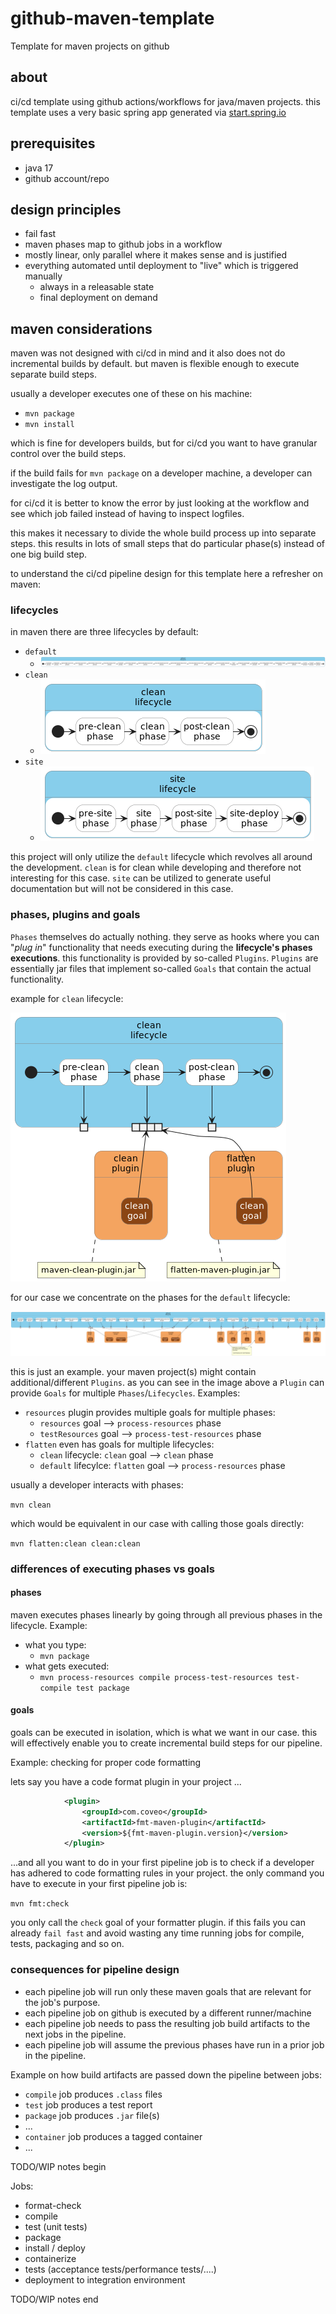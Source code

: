 # github-maven-template
Template for maven projects on github

## about
ci/cd template using github actions/workflows for java/maven projects. this template uses a very basic spring app generated via [start.spring.io](http://start.spring.io)

## prerequisites
* java 17
* github account/repo

## design principles
* fail fast
* maven phases map to github jobs in a workflow
* mostly linear, only parallel where it makes sense and is justified
* everything automated until deployment to "live" which is triggered manually
  * always in a releasable state
  * final deployment on demand

## maven considerations
maven was not designed with ci/cd in mind and it also does not do incremental builds by default. 
but maven is flexible enough to execute separate build steps.

usually a developer executes one of these on his machine:
* `mvn package`
* `mvn install`

which is fine for developers builds, but for ci/cd you want to have granular control over the build steps. 

if the build fails for `mvn package` on a developer machine, a developer can investigate the log output. 

for ci/cd it is better to know the error by just looking at the workflow and see which job failed instead of having to inspect logfiles.

this makes it necessary to divide the whole build process up into separate steps. this results in lots of small steps that do particular phase(s) instead of one big build step. 

to understand the ci/cd pipeline design for this template here a refresher on maven:

### lifecycles
in maven there are three lifecycles by default:
* `default`
  * ![default lifecycle](.img/default.png)
* `clean`
  * ![clean lifecycle](.img/clean.png)
* `site`
  * ![site lifecycle](.img/site.png)

this project will only utilize the `default` lifecycle which revolves all around the development. 
`clean` is for clean while developing and therefore not interesting for this case. 
`site` can be utilized to generate useful documentation but will not be considered in this case.

### phases, plugins and goals
`Phases` themselves do actually nothing. 
they serve as hooks where you can "_plug in_" functionality that needs executing during the **lifecycle's phases executions**. 
this functionality is provided by so-called `Plugins`. 
`Plugins` are essentially jar files that implement so-called `Goals` that contain the actual functionality.

example for `clean` lifecycle:

![clean lifecycle phases, plugins and goals](.img/clean_goals.png)

for our case we concentrate on the phases for the `default` lifecycle: 

![default lifecycle phases, plugins and goals](.img/default_goals.png)

this is just an example. your maven project(s) might contain additional/different `Plugins`. 
as you can see in the image above a `Plugin` can provide `Goals` for multiple `Phases`/`Lifecycles`. Examples:
* `resources` plugin provides multiple goals for multiple phases: 
  * `resources` goal --> `process-resources` phase
  * `testResources` goal --> `process-test-resources` phase
* `flatten` even has goals for multiple lifecycles:
  * `clean` lifecycle: `clean` goal --> `clean` phase
  * `default` lifecylce: `flatten` goal --> `process-resources` phase

usually a developer interacts with phases:

`mvn clean`

which would be equivalent in our case with calling those goals directly:

`mvn flatten:clean clean:clean`

### differences of executing phases vs goals

#### phases

maven executes phases linearly by going through all previous phases in the lifecycle. Example:
* what you type:
  * `mvn package`
* what gets executed:
  * `mvn process-resources compile process-test-resources test-compile test package`

#### goals

goals can be executed in isolation, which is what we want in our case. this will effectively enable you to create incremental build steps for our pipeline.

Example: checking for proper code formatting

lets say you have a code format plugin in your project ...

```xml
            <plugin>
                <groupId>com.coveo</groupId>
                <artifactId>fmt-maven-plugin</artifactId>
                <version>${fmt-maven-plugin.version}</version>
            </plugin>
```

...and all you want to do in your first pipeline job is to check if a developer has adhered to code formatting rules in your project. the only command you have to execute in your first pipeline job is:

`mvn fmt:check`

you only call the `check` goal of your formatter plugin. if this fails you can already `fail fast` and avoid wasting any time running jobs for compile, tests, packaging and so on.

### consequences for pipeline design

* each pipeline job will run only these maven goals that are relevant for the job's purpose.
* each pipeline job on github is executed by a different runner/machine
* each pipeline job needs to pass the resulting job build artifacts to the next jobs in the pipeline.
* each pipeline job will assume the previous phases have run in a prior job in the pipeline.

Example on how build artifacts are passed down the pipeline between jobs:
* `compile` job produces `.class` files
* `test` job produces a test report
* `package` job produces `.jar` file(s)
* ...
* `container` job produces a tagged container
* ...

TODO/WIP notes begin

Jobs:
* format-check
* compile
* test (unit tests)
* package
* install / deploy
* containerize
* tests (acceptance tests/performance tests/....)
* deployment to integration environment

TODO/WIP notes end